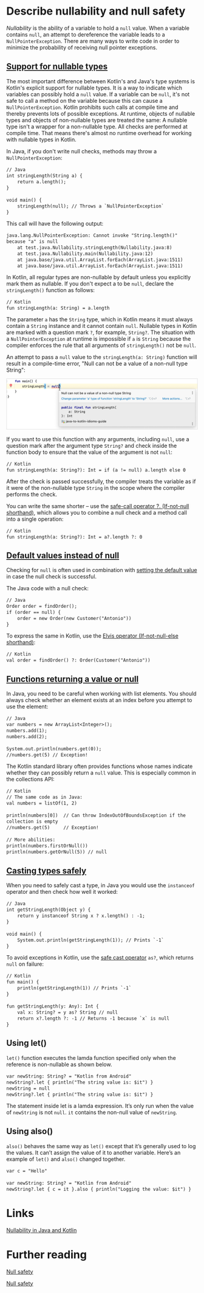 # Describe nullability and null safety
*Nullability* is the ability of a variable to hold a `null` value. When a variable contains `null`, an attempt to dereference the variable leads to a `NullPointerException`. There are many ways to write code in order to minimize the probability of receiving null pointer exceptions.

## [Support for nullable types](https://kotlinlang.org/docs/java-to-kotlin-nullability-guide.html#support-for-nullable-types)
The most important difference between Kotlin's and Java's type systems is Kotlin's explicit support for nullable types. It is a way to indicate which variables can possibly hold a `null` value. If a variable can be `null`, it's not safe to call a method on the variable because this can cause a `NullPointerException`. Kotlin prohibits such calls at compile time and thereby prevents lots of possible exceptions. At runtime, objects of nullable types and objects of non-nullable types are treated the same: A nullable type isn't a wrapper for a non-nullable type. All checks are performed at compile time. That means there's almost no runtime overhead for working with nullable types in Kotlin.

In Java, if you don't write null checks, methods may throw a `NullPointerException`:
```
// Java
int stringLength(String a) {
    return a.length();
}

void main() {
    stringLength(null); // Throws a `NullPointerException`
}
```

This call will have the following output:
```
java.lang.NullPointerException: Cannot invoke "String.length()" because "a" is null
    at test.java.Nullability.stringLength(Nullability.java:8)
    at test.java.Nullability.main(Nullability.java:12)
    at java.base/java.util.ArrayList.forEach(ArrayList.java:1511)
    at java.base/java.util.ArrayList.forEach(ArrayList.java:1511)
```

In Kotlin, all regular types are non-nullable by default unless you explicitly mark them as nullable. If you don't expect a to be `null`, declare the `stringLength()` function as follows:
```
// Kotlin
fun stringLength(a: String) = a.length
```

The parameter `a` has the `String` type, which in Kotlin means it must always contain a `String` instance and it cannot contain `null`. Nullable types in Kotlin are marked with a question mark `?`, for example, `String?`. The situation with a `NullPointerException` at runtime is impossible if `a` is `String` because the compiler enforces the rule that all arguments of `stringLength()` not be `null`.

An attempt to pass a `null` value to the `stringLength(a: String)` function will result in a compile-time error, "Null can not be a value of a non-null type String":

![](./res/nullability_compile_time_error.png "Compile time error")

If you want to use this function with any arguments, including `null`, use a question mark after the argument type `String?` and check inside the function body to ensure that the value of the argument is not `null`:
```
// Kotlin
fun stringLength(a: String?): Int = if (a != null) a.length else 0
```

After the check is passed successfully, the compiler treats the variable as if it were of the non-nullable type `String` in the scope where the compiler performs the check.

You can write the same shorter – use the [safe-call operator ?. (If-not-null shorthand)](https://kotlinlang.org/docs/idioms.html#if-not-null-shorthand), which allows you to combine a null check and a method call into a single operation:
```
// Kotlin
fun stringLength(a: String?): Int = a?.length ?: 0
```

## [Default values instead of null](https://kotlinlang.org/docs/java-to-kotlin-nullability-guide.html#default-values-instead-of-null)
Checking for `null` is often used in combination with [setting the default value](https://kotlinlang.org/docs/functions.html#default-arguments) in case the null check is successful.

The Java code with a null check:
```
// Java
Order order = findOrder();
if (order == null) {
    order = new Order(new Customer("Antonio"))
}
```

To express the same in Kotlin, use the [Elvis operator (If-not-null-else shorthand)](https://kotlinlang.org/docs/null-safety.html#elvis-operator):
```
// Kotlin
val order = findOrder() ?: Order(Customer("Antonio"))
```

## [Functions returning a value or null](https://kotlinlang.org/docs/java-to-kotlin-nullability-guide.html#functions-returning-a-value-or-null)
In Java, you need to be careful when working with list elements. You should always check whether an element exists at an index before you attempt to use the element:
```
// Java
var numbers = new ArrayList<Integer>();
numbers.add(1);
numbers.add(2);

System.out.println(numbers.get(0));
//numbers.get(5) // Exception!
```

The Kotlin standard library often provides functions whose names indicate whether they can possibly return a `null` value. This is especially common in the collections API:
```
// Kotlin
// The same code as in Java:
val numbers = listOf(1, 2)

println(numbers[0])  // Can throw IndexOutOfBoundsException if the collection is empty
//numbers.get(5)     // Exception!

// More abilities:
println(numbers.firstOrNull())
println(numbers.getOrNull(5)) // null
```

## [Casting types safely](https://kotlinlang.org/docs/java-to-kotlin-nullability-guide.html#casting-types-safely)
When you need to safely cast a type, in Java you would use the `instanceof` operator and then check how well it worked:
```
// Java
int getStringLength(Object y) {
    return y instanceof String x ? x.length() : -1;
}

void main() {
    System.out.println(getStringLength(1)); // Prints `-1`
}
```

To avoid exceptions in Kotlin, use the [safe cast operator](https://kotlinlang.org/docs/typecasts.html#safe-nullable-cast-operator) `as?`, which returns `null` on failure:
```
// Kotlin
fun main() {
    println(getStringLength(1)) // Prints `-1`
}

fun getStringLength(y: Any): Int {
    val x: String? = y as? String // null
    return x?.length ?: -1 // Returns -1 because `x` is null
}
```

## Using let()
`let()` function executes the lamda function specified only when the reference is non-nullable as shown below.

```
var newString: String? = "Kotlin from Android"
newString?.let { println("The string value is: $it") }
newString = null
newString?.let { println("The string value is: $it") }
```

The statement inside let is a lamda expression. It’s only run when the value of `newString` is not `null`. `it` contains the non-null value of `newString`.

## Using also()
`also()` behaves the same way as `let()` except that it’s generally used to log the values. It can’t assign the value of it to another variable. Here’s an example of `let()` and `also()` changed together.

```
var c = "Hello"

var newString: String? = "Kotlin from Android"
newString?.let { c = it }.also { println("Logging the value: $it") }
```

# Links
[Nullability in Java and Kotlin](https://kotlinlang.org/docs/java-to-kotlin-nullability-guide.html)

# Further reading
[Null safety](https://kotlinlang.org/docs/null-safety.html)

[Null safety](https://kotlinlang.org/docs/tutorials/kotlin-for-py/null-safety.html)
